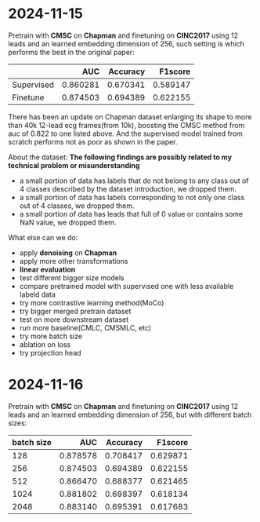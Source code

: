 # 2024-11-15

Pretrain with **CMSC** on **Chapman** and finetuning on **CINC2017** using 12 leads and an learned embedding dimension of 256, such setting is which performs the best in the original paper:

|            | AUC      | Accuracy | F1score  |
|:-----------|---------:|---------:|---------:|
| Supervised | 0.860281 | 0.670341 | 0.589147 |
| Finetune   | 0.874503 | 0.694389 | 0.622155 |

There has been an update on Chapman dataset enlarging its shape to more than 40k 12-lead ecg frames(from 10k), boosting the CMSC method from auc of 0.822 to one listed above. And the supervised model trained from scratch performs not as poor as shown in the paper.

About the dataset:
**The following findings are possibly related to my technical problem or misunderstanding**
- a small portion of data has labels that do not belong to any class out of 4 classes described by the dataset introduction, we dropped them.
- a small portion of data has labels corresponding to not only one class out of 4 classes, we dropped them.
- a small portion of data has leads that full of 0 value or contains some NaN value, we dropped them.

What else can we do:
- apply **denoising** on **Chapman**
- apply more other transformations
- **linear evaluation**
- test different bigger size models
- compare pretrained model with supervised one with less available labeld data
- try more contrastive learning method(MoCo)
- try bigger merged pretrain dataset
- test on more downstream dataset
- run more baseline(CMLC, CMSMLC, etc)
- try more batch size
- ablation on loss
- try projection head

# 2024-11-16

Pretrain with **CMSC** on **Chapman** and finetuning on **CINC2017** using 12 leads and an learned embedding dimension of 256, but with different batch sizes:

| batch size | AUC      | Accuracy | F1score  |
|:-----------|---------:|---------:|---------:|
| 128        | 0.878578 | 0.708417 | 0.629871 |
| 256        | 0.874503 | 0.694389 | 0.622155 |
| 512        | 0.866470 | 0.688377 | 0.621465 |
| 1024       | 0.881802 | 0.698397 | 0.618134 |
| 2048       | 0.883140 | 0.695391 | 0.617683 |